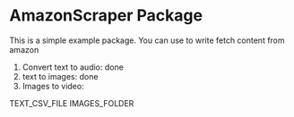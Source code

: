 # AmazonScraper Package

This is a simple example package. You can use to write fetch content from amazon

1. Convert text to audio: done
2. text to images: done
3. Images to video: 

TEXT_CSV_FILE
IMAGES_FOLDER